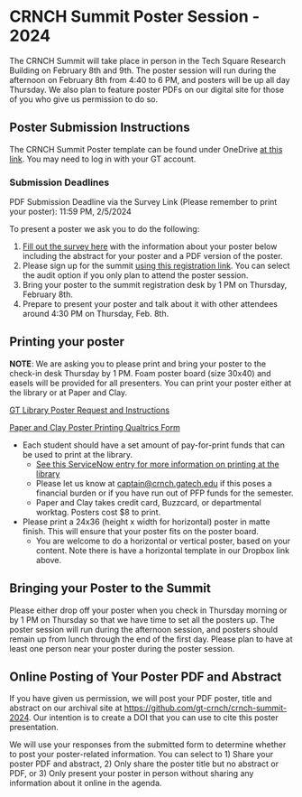 # CRNCH Summit Poster Session - 2024
 
The CRNCH Summit will take place in person in the Tech Square Research Building on February 8th and 9th. The poster session will run during the afternoon on February 8th from 4:40 to 6 PM, and posters will be up all day Thursday. We also plan to feature poster PDFs on our digital site for those of you who give us permission to do so.

## Poster Submission Instructions
The CRNCH Summit Poster template can be found under OneDrive [at this link](https://gtvault.sharepoint.com/:p:/s/CRNCH-Administrative/EVOhA6AN6DhNm7YT5QBKVwoB4x-D1TY95sokB6Pg04IWsw?e=Y2DWK5). You may need to log in with your GT account.

### Submission Deadlines

PDF Submission Deadline via the Survey Link (Please remember to print your poster): 11:59 PM, 2/5/2024

To present a poster we ask you to do the following:
1) [Fill out the survey here](https://gatech.co1.qualtrics.com/jfe/form/SV_3NJtDc1fS25toAm) with the information about your poster below including the abstract for your poster and a PDF version of the poster.
2)  Please sign up for the summit [using this registration link](https://epay.gatech.edu/C20793_ustores/web/store_main.jsp?STOREID=560). You can select the audit option if you only plan to attend the poster session. 
3)  Bring your poster to the summit registration desk by 1 PM on Thursday, February 8th.
4)  Prepare to present your poster and talk about it with other attendees around 4:30 PM on Thursday, Feb. 8th.

## Printing your poster

**NOTE**: We are asking you to please print and bring your poster to the check-in desk Thursday by 1 PM. Foam poster board (size 30x40) and easels will be provided for all presenters. You can print your poster either at the library or at Paper and Clay.

[GT Library Poster Request and Instructions](https://www.library.gatech.edu/poster-request) 

[Paper and Clay Poster Printing Qualtrics Form](https://gatech.co1.qualtrics.com/jfe/form/SV_daqObXeNDAwq9Om)

* Each student should have a set amount of pay-for-print funds that can be used to print at the library. 
    * [See this ServiceNow entry for more information on printing at the library](https://gatech.service-now.com/home?id=kb_article_view&sysparm_article=KB0027983)  
    * Please let us know at captain@crnch.gatech.edu if this poses a financial burden or if you have run out of PFP funds for the semester.
    * Paper and Clay takes credit card, Buzzcard, or departmental worktag. Posters cost $8 to print.
* Please print a 24x36 (height x width for horizontal) poster in matte finish. This will ensure that your poster fits on the poster board.
    * You are welcome to do a horizontal or vertical poster, based on your content. Note there is have a horizontal template in our Dropbox link above. 

## Bringing your Poster to the Summit

Please either drop off your poster when you check in Thursday morning or by 1 PM on Thursday so that we have time to set all the posters up. The poster session will run during the afternoon session, and posters should remain up from lunch through the end of the first day. Please plan to have at least one person near your poster during the poster session. 

## Online Posting of Your Poster PDF and Abstract

If you have given us permission, we will post your PDF poster, title and abstract on our archival site at https://github.com/gt-crnch/crnch-summit-2024. Our intention is to create a DOI that you can use to cite this poster presentation. 

We will use your responses from the submitted form to determine whether to post your poster-related information. You can select to 1) Share your poster PDF and abstract, 2) Only share the poster title but no abstract or PDF, or 3) Only present your poster in person without sharing any information about it online in the agenda. 
